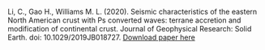 <!-- ---
title: "Paper Title Number 3"
collection: publications
permalink: /publication/2015-10-01-paper-title-number-3
excerpt: 'This paper is about the number 3. The number 4 is left for future work.'
date: 2015-10-01
venue: 'Journal 1'
paperurl: 'http://academicpages.github.io/files/paper3.pdf'
citation: 'Your Name, You. (2015). &quot;Paper Title Number 3.&quot; <i>Journal 1</i>. 1(3).'
---
This paper is about the number 3. The number 4 is left for future work.

[Download paper here](http://academicpages.github.io/files/paper3.pdf)

Recommended citation: Your Name, You. (2015). "Paper Title Number 3." <i>Journal 1</i>. 1(3).
____ -->
Li, C., Gao H., Williams M. L. (2020). Seismic characteristics of the eastern North American crust with Ps converted waves: terrane accretion and modification of continental crust. Journal of Geophysical Research: Solid Earth. doi: 10.1029/2019JB018727. [Download paper here](http://academicpages.github.io/files/Li_et_al2020.pdf)